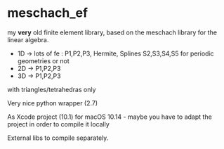 # meschach_ef
my **very** old finite element library, based on the meschach library for the linear algebra.

- 1D -> lots of fe : P1,P2,P3, Hermite, Splines S2,S3,S4,S5  for periodic geometries or not
- 2D -> P1,P2,P3
- 3D -> P1,P2,P3

with triangles/tetrahedras only

Very nice python wrapper (2.7)


As Xcode project (10.1) for macOS 10.14 - maybe you have to adapt the project in order to compile it locally

External libs to compile separately.

